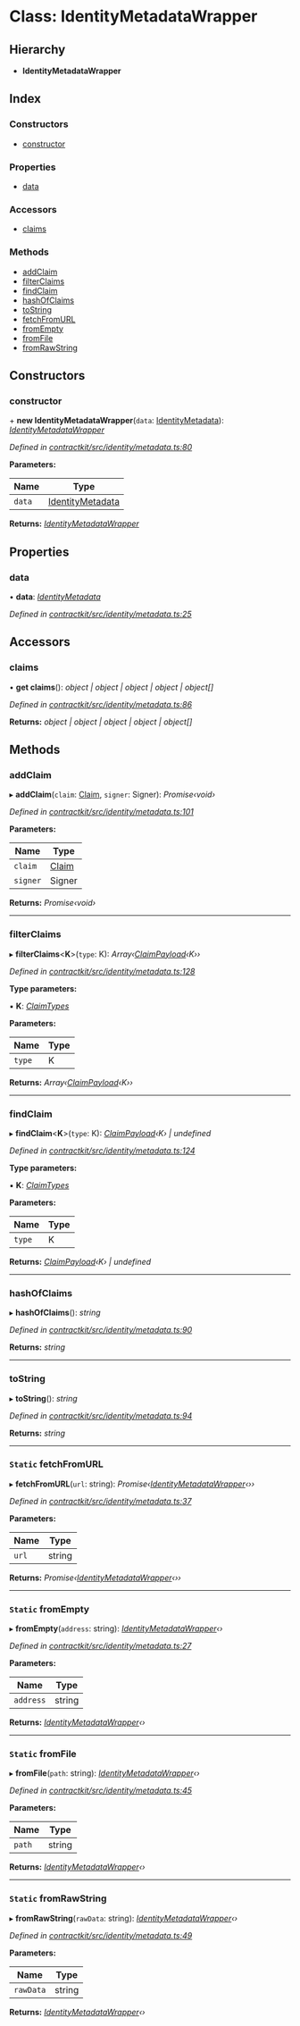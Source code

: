 # Class: IdentityMetadataWrapper

## Hierarchy

* **IdentityMetadataWrapper**

## Index

### Constructors

* [constructor](_identity_metadata_.identitymetadatawrapper.md#constructor)

### Properties

* [data](_identity_metadata_.identitymetadatawrapper.md#data)

### Accessors

* [claims](_identity_metadata_.identitymetadatawrapper.md#claims)

### Methods

* [addClaim](_identity_metadata_.identitymetadatawrapper.md#addclaim)
* [filterClaims](_identity_metadata_.identitymetadatawrapper.md#filterclaims)
* [findClaim](_identity_metadata_.identitymetadatawrapper.md#findclaim)
* [hashOfClaims](_identity_metadata_.identitymetadatawrapper.md#hashofclaims)
* [toString](_identity_metadata_.identitymetadatawrapper.md#tostring)
* [fetchFromURL](_identity_metadata_.identitymetadatawrapper.md#static-fetchfromurl)
* [fromEmpty](_identity_metadata_.identitymetadatawrapper.md#static-fromempty)
* [fromFile](_identity_metadata_.identitymetadatawrapper.md#static-fromfile)
* [fromRawString](_identity_metadata_.identitymetadatawrapper.md#static-fromrawstring)

## Constructors

###  constructor

\+ **new IdentityMetadataWrapper**(`data`: [IdentityMetadata](../modules/_identity_metadata_.md#identitymetadata)): *[IdentityMetadataWrapper](_identity_metadata_.identitymetadatawrapper.md)*

*Defined in [contractkit/src/identity/metadata.ts:80](https://github.com/celo-org/celo-monorepo/blob/master/packages/contractkit/src/identity/metadata.ts#L80)*

**Parameters:**

Name | Type |
------ | ------ |
`data` | [IdentityMetadata](../modules/_identity_metadata_.md#identitymetadata) |

**Returns:** *[IdentityMetadataWrapper](_identity_metadata_.identitymetadatawrapper.md)*

## Properties

###  data

• **data**: *[IdentityMetadata](../modules/_identity_metadata_.md#identitymetadata)*

*Defined in [contractkit/src/identity/metadata.ts:25](https://github.com/celo-org/celo-monorepo/blob/master/packages/contractkit/src/identity/metadata.ts#L25)*

## Accessors

###  claims

• **get claims**(): *object | object | object | object | object[]*

*Defined in [contractkit/src/identity/metadata.ts:86](https://github.com/celo-org/celo-monorepo/blob/master/packages/contractkit/src/identity/metadata.ts#L86)*

**Returns:** *object | object | object | object | object[]*

## Methods

###  addClaim

▸ **addClaim**(`claim`: [Claim](../modules/_identity_claims_claim_.md#claim), `signer`: Signer): *Promise‹void›*

*Defined in [contractkit/src/identity/metadata.ts:101](https://github.com/celo-org/celo-monorepo/blob/master/packages/contractkit/src/identity/metadata.ts#L101)*

**Parameters:**

Name | Type |
------ | ------ |
`claim` | [Claim](../modules/_identity_claims_claim_.md#claim) |
`signer` | Signer |

**Returns:** *Promise‹void›*

___

###  filterClaims

▸ **filterClaims**<**K**>(`type`: K): *Array‹[ClaimPayload](../modules/_identity_claims_claim_.md#claimpayload)‹K››*

*Defined in [contractkit/src/identity/metadata.ts:128](https://github.com/celo-org/celo-monorepo/blob/master/packages/contractkit/src/identity/metadata.ts#L128)*

**Type parameters:**

▪ **K**: *[ClaimTypes](../enums/_identity_claims_types_.claimtypes.md)*

**Parameters:**

Name | Type |
------ | ------ |
`type` | K |

**Returns:** *Array‹[ClaimPayload](../modules/_identity_claims_claim_.md#claimpayload)‹K››*

___

###  findClaim

▸ **findClaim**<**K**>(`type`: K): *[ClaimPayload](../modules/_identity_claims_claim_.md#claimpayload)‹K› | undefined*

*Defined in [contractkit/src/identity/metadata.ts:124](https://github.com/celo-org/celo-monorepo/blob/master/packages/contractkit/src/identity/metadata.ts#L124)*

**Type parameters:**

▪ **K**: *[ClaimTypes](../enums/_identity_claims_types_.claimtypes.md)*

**Parameters:**

Name | Type |
------ | ------ |
`type` | K |

**Returns:** *[ClaimPayload](../modules/_identity_claims_claim_.md#claimpayload)‹K› | undefined*

___

###  hashOfClaims

▸ **hashOfClaims**(): *string*

*Defined in [contractkit/src/identity/metadata.ts:90](https://github.com/celo-org/celo-monorepo/blob/master/packages/contractkit/src/identity/metadata.ts#L90)*

**Returns:** *string*

___

###  toString

▸ **toString**(): *string*

*Defined in [contractkit/src/identity/metadata.ts:94](https://github.com/celo-org/celo-monorepo/blob/master/packages/contractkit/src/identity/metadata.ts#L94)*

**Returns:** *string*

___

### `Static` fetchFromURL

▸ **fetchFromURL**(`url`: string): *Promise‹[IdentityMetadataWrapper](_identity_metadata_.identitymetadatawrapper.md)‹››*

*Defined in [contractkit/src/identity/metadata.ts:37](https://github.com/celo-org/celo-monorepo/blob/master/packages/contractkit/src/identity/metadata.ts#L37)*

**Parameters:**

Name | Type |
------ | ------ |
`url` | string |

**Returns:** *Promise‹[IdentityMetadataWrapper](_identity_metadata_.identitymetadatawrapper.md)‹››*

___

### `Static` fromEmpty

▸ **fromEmpty**(`address`: string): *[IdentityMetadataWrapper](_identity_metadata_.identitymetadatawrapper.md)‹›*

*Defined in [contractkit/src/identity/metadata.ts:27](https://github.com/celo-org/celo-monorepo/blob/master/packages/contractkit/src/identity/metadata.ts#L27)*

**Parameters:**

Name | Type |
------ | ------ |
`address` | string |

**Returns:** *[IdentityMetadataWrapper](_identity_metadata_.identitymetadatawrapper.md)‹›*

___

### `Static` fromFile

▸ **fromFile**(`path`: string): *[IdentityMetadataWrapper](_identity_metadata_.identitymetadatawrapper.md)‹›*

*Defined in [contractkit/src/identity/metadata.ts:45](https://github.com/celo-org/celo-monorepo/blob/master/packages/contractkit/src/identity/metadata.ts#L45)*

**Parameters:**

Name | Type |
------ | ------ |
`path` | string |

**Returns:** *[IdentityMetadataWrapper](_identity_metadata_.identitymetadatawrapper.md)‹›*

___

### `Static` fromRawString

▸ **fromRawString**(`rawData`: string): *[IdentityMetadataWrapper](_identity_metadata_.identitymetadatawrapper.md)‹›*

*Defined in [contractkit/src/identity/metadata.ts:49](https://github.com/celo-org/celo-monorepo/blob/master/packages/contractkit/src/identity/metadata.ts#L49)*

**Parameters:**

Name | Type |
------ | ------ |
`rawData` | string |

**Returns:** *[IdentityMetadataWrapper](_identity_metadata_.identitymetadatawrapper.md)‹›*
